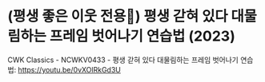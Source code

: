 # (평생 좋은 이웃 전용🤪) 평생 갇혀 있다 대물림하는 프레임 벗어나기 연습법 (2023)

CWK Classics - NCWKV0433 - 평생 갇혀 있다 대물림하는 프레임 벗어나기 연습법: https://youtu.be/0vXOlRkGd3U